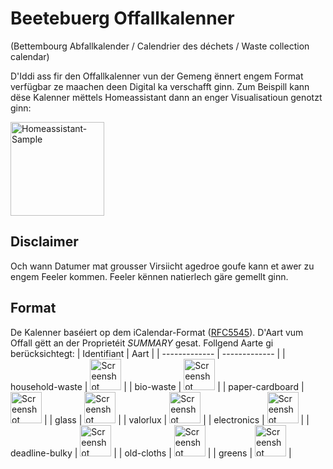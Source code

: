 # Beetebuerg Offallkalenner
(Bettembourg Abfallkalender / Calendrier des déchets / Waste collection calendar)

D'Iddi ass fir den Offallkalenner vun der Gemeng ënnert engem Format verfügbar ze maachen deen Digital ka verschafft ginn.
Zum Beispill kann dëse Kalenner mëttels Homeassistant dann an enger Visualisatioun genotzt ginn:

<img height="150" alt="Homeassistant-Sample" src="https://github.com/user-attachments/assets/ad0ec229-e39c-4c63-97d2-a806c60221b3" />

## Disclaimer

Och wann Datumer mat grousser Virsiicht agedroe goufe kann et awer zu engem Feeler kommen. Feeler kënnen natierlech gäre gemellt ginn.

## Format
De Kalenner baséiert op dem iCalendar-Format ([RFC5545](https://www.rfc-editor.org/rfc/rfc5545)). D'Aart vum Offall gëtt an der Proprietéit _SUMMARY_ gesat. Follgend Aarte gi berücksichtegt:
| Identifiant  | Aart |
| ------------- | ------------- |
| household-waste  | <img height="50" alt="Screenshot 2025-08-18 at 14 29 16" src="https://github.com/user-attachments/assets/de592585-9998-4414-bbd9-31d8028bdbbf" /> |
| bio-waste  | <img height="50" alt="Screenshot 2025-08-18 at 14 29 34" src="https://github.com/user-attachments/assets/bdf71e1a-e912-4e78-afc8-9331c6f991e4" /> |
| paper-cardboard  | <img height="50" alt="Screenshot 2025-08-18 at 14 29 53" src="https://github.com/user-attachments/assets/568b7566-8ac6-4ed1-83a8-3832c3ccb6f6" /> |
| glass  | <img height="50" alt="Screenshot 2025-08-18 at 14 30 03" src="https://github.com/user-attachments/assets/5fcb01b2-165d-4800-a7b9-dbf19a8b2a5d" /> |
| valorlux  | <img height="50" alt="Screenshot 2025-08-18 at 14 30 39" src="https://github.com/user-attachments/assets/fbcf369f-0ee0-4b0b-a6ab-eff70d38bfdc" /> |
| electronics  | <img height="50" alt="Screenshot 2025-08-18 at 14 30 20" src="https://github.com/user-attachments/assets/0d881358-9317-486d-ae2a-fe0600f09fe4" /> |
| deadline-bulky  | <img height="50" alt="Screenshot 2025-08-18 at 14 30 10" src="https://github.com/user-attachments/assets/3f3cc6e5-457a-4dc9-bea2-1dc81a6837ae" /> |
| old-cloths  | <img height="50" alt="Screenshot 2025-08-18 at 14 30 34" src="https://github.com/user-attachments/assets/1dbd5842-109e-4e56-b695-880702fcbe6e" /> |
| greens  | <img height="50" alt="Screenshot 2025-08-18 at 14 30 28" src="https://github.com/user-attachments/assets/7a0d3bb7-1937-4d80-8327-652e803b19b6" /> |
